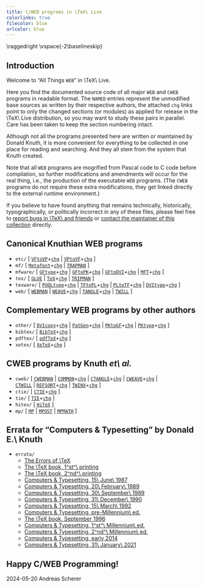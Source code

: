 ```yaml
---
title: C/WEB programs in \TeX\ Live
colorlinks: true
filecolor: blue
urlcolor: blue
---
```

\raggedright
\vspace{-2\baselineskip}

## Introduction

Welcome to “All Things `WEB`” in \TeX\ Live.

Here you find the documented source code of all major `WEB` and `CWEB` programs
in readable format.  The `NAMED` entries represent the unmodified base sources
as written by their respective authors, the attached `chg` links point to
only the changed sections (or modules) as applied for release in the
\TeX\ Live distribution, so you may want to study these pairs in parallel.
Care has been taken to keep the section numbering intact.

Although not all the programs presented here are written or maintained by
Donald Knuth, it is more convenient for everything to be collected in one place
for reading and searching.  And they all stem from the system that Knuth
created.

Note that all `WEB` programs are mogrified from Pascal code to C code before
compilation, so further modifications and amendments will occur for the real
thing, i.e., the production of the executable `WEB` programs.  (The `CWEB`
programs do not require these extra modifications, they get linked directly to
the external runtime environment.)

If you believe to have found anything that remains technically, historically,
typographically, or politically incorrect in any of these files, please feel
free to [report bugs in \TeX\ and friends](https://tug.org/texmfbug/) or
[contact the maintainer of this collection](mailto:andreas_github@freenet.de)
directly.

## Canonical Knuthian WEB programs

* `etc/` \[
  [`VFtoVP`](etc/vftovp.pdf)+[`chg`](etc/vftovp-changes.pdf) \|
  [`VPtoVF`](etc/vptovf.pdf)+[`chg`](etc/vptovf-changes.pdf) \]
* `mf/` \[
  [`Metafont`](mf/mf.pdf)+[`chg`](mf/mf-changes.pdf) \|
  [`TRAPMAN`](mf/trapman.pdf) \]
* `mfware/` \[
  [`GFtype`](mfware/gftype.pdf)+[`chg`](mfware/gftype-changes.pdf) \|
  [`GFtoPK`](mfware/gftopk.pdf)+[`chg`](mfware/gftopk-changes.pdf) \|
  [`GFtoDVI`](mfware/gftodvi.pdf)+[`chg`](mfware/gftodvi-changes.pdf) \|
  [`MFT`](mfware/mft.pdf)+[`chg`](mfware/mft-changes.pdf) \]
* `tex/` \[
  [`GLUE`](tex/glue.pdf) \|
  [`TeX`](tex/tex.pdf)+[`chg`](tex/tex-changes.pdf) \|
  [`TRIPMAN`](tex/tripman.pdf) \]
* `texware/` \[
  [`POOLtype`](texware/pooltype.pdf)+[`chg`](texware/pooltype-changes.pdf) \|
  [`TFtoPL`](texware/tftopl.pdf)+[`chg`](texware/tftopl-changes.pdf) \|
  [`PLtoTF`](texware/pltotf.pdf)+[`chg`](texware/pltotf-changes.pdf) \|
  [`DVItype`](texware/dvitype.pdf)+[`chg`](texware/dvitype-changes.pdf) \]
* `web/` \[
  [`WEBMAN`](web/webman.pdf) \|
  [`WEAVE`](web/weave.pdf)+[`chg`](web/weave-changes.pdf) \|
  [`TANGLE`](web/tangle.pdf)+[`chg`](web/tangle-changes.pdf) \|
  [`TWILL`](web/twill.pdf) \]

## Complementary WEB programs by other authors

* `other/` \[
  [`DVIcopy`](other/dvicopy.pdf)+[`chg`](other/dvicopy-changes.pdf) \|
  [`PatGen`](other/patgen.pdf)+[`chg`](other/patgen-changes.pdf) \|
  [`PKtoGF`](other/pktogf.pdf)+[`chg`](other/pktogf-changes.pdf) \|
  [`PKtype`](other/pktype.pdf)+[`chg`](other/pktype-changes.pdf) \]
* `bibtex/` \[ [`BibTeX`](bibtex/bibtex.pdf)+[`chg`](bibtex/bibtex-changes.pdf) \]
* `pdftex/` \[ [`pdfTeX`](pdftex/pdftex.pdf)+[`chg`](pdftex/pdftex-changes.pdf) \]
* `xetex/` \[ [`XeTeX`](xetex/xetex.pdf)+[`chg`](xetex/xetex-changes.pdf) \]

## CWEB programs by Knuth _et\ al._

* `cweb/` \[
  [`CWEBMAN`](cweb/cwebman.pdf) \|
  [`COMMON`](cweb/common.pdf)+[`chg`](cweb/common-changes.pdf) \|
  [`CTANGLE`](cweb/ctangle.pdf)+[`chg`](cweb/ctangle-changes.pdf) \|
  [`CWEAVE`](cweb/cweave.pdf)+[`chg`](cweb/cweave-changes.pdf) \|\
  [`CTWILL`](cweb/ctwill.pdf) \|
  [`REFSORT`](cweb/refsort.pdf)+[`chg`](cweb/refsort-changes.pdf) \|
  [`TWINX`](cweb/twinx.pdf)+[`chg`](cweb/twinx-changes.pdf) \]
* `ctie/` \[ [`CTIE`](ctie/ctie.pdf)+[`chg`](ctie/ctie-changes.pdf) \]
* `tie/` \[ [`TIE`](tie/tie.pdf)+[`chg`](tie/tie-changes.pdf) \]
* `hitex/` \[ [`HiTeX`](hitex/hitex.pdf) \]
* `mp/` \[ [`MP`](mp/mp.pdf) \| [`MPOST`](mp/mpost.pdf) \|
  [`MPMATH`](mp/mpmath.pdf) \]

## Errata for “Computers & Typesetting” by Donald E.\ Knuth

* `errata/`
  * [The Errors of \TeX](errata/errorlog.pdf)
  * [The \TeX book, 1^st^\ printing](errata/errata.one.pdf)
  * [The \TeX book, 2^nd^\ printing](errata/errata.two.pdf)
  * [Computers & Typesetting, 15\ June\ 1987](errata/errata.three.pdf)
  * [Computers & Typesetting, 20\ February\ 1989](errata/errata.four.pdf)
  * [Computers & Typesetting, 30\ September\ 1989](errata/errata.five.pdf)
  * [Computers & Typesetting, 31\ December\ 1990](errata/errata.six.pdf)
  * [Computers & Typesetting, 15\ March\ 1992](errata/errata.seven.pdf)
  * [Computers & Typesetting, pre-Millennium\ ed.](errata/errata.eight.pdf)
  * [The \TeX book, September 1996](errata/errata.nine.pdf)
  * [Computers & Typesetting, 1^st^\ Millennium\ ed.](errata/errata.ten.pdf)
  * [Computers & Typesetting, 2^nd^\ Millennium\ ed.](errata/errata.eleven.pdf)
  * [Computers & Typesetting, early 2014](errata/errata.twelve.pdf)
  * [Computers & Typesetting, 31\ January\ 2021](errata/errata.pdf)

## Happy C/WEB Programming!

2024-05-20 Andreas Scherer
